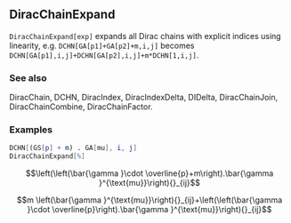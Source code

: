 ##  DiracChainExpand 

`DiracChainExpand[exp]` expands all Dirac chains with explicit indices using linearity, e.g. `DCHN[GA[p1]+GA[p2]+m,i,j]` becomes `DCHN[GA[p1],i,j]+DCHN[GA[p2],i,j]+m*DCHN[1,i,j]`.

###  See also 

DiracChain, DCHN, DiracIndex, DiracIndexDelta, DIDelta, DiracChainJoin, DiracChainCombine, DiracChainFactor.

###  Examples 

```mathematica
DCHN[(GS[p] + m) . GA[mu], i, j]
DiracChainExpand[%]
```

$$\left(\left(\bar{\gamma }\cdot \overline{p}+m\right).\bar{\gamma }^{\text{mu}}\right){}_{ij}$$

$$m \left(\bar{\gamma }^{\text{mu}}\right){}_{ij}+\left(\left(\bar{\gamma }\cdot \overline{p}\right).\bar{\gamma }^{\text{mu}}\right){}_{ij}$$